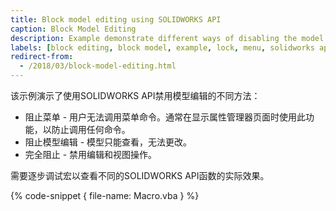 ```yaml
---
title: Block model editing using SOLIDWORKS API
caption: Block Model Editing
description: Example demonstrate different ways of disabling the model editing
labels: [block editing, block model, example, lock, menu, solidworks api]
redirect-from:
  - /2018/03/block-model-editing.html
---
```


该示例演示了使用SOLIDWORKS API禁用模型编辑的不同方法：

* 阻止菜单 - 用户无法调用菜单命令。通常在显示属性管理器页面时使用此功能，以防止调用任何命令。
* 阻止模型编辑 - 模型只能查看，无法更改。
* 完全阻止 - 禁用编辑和视图操作。

需要逐步调试宏以查看不同的SOLIDWORKS API函数的实际效果。

{% code-snippet { file-name: Macro.vba } %}